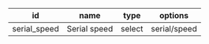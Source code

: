id          |name           |type          |options       
------------|---------------|--------------|--------------
serial_speed|Serial speed   |select        |serial/speed